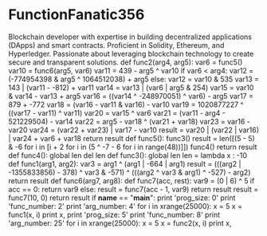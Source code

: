 # FunctionFanatic356
Blockchain developer with expertise in building decentralized applications (DApps) and smart contracts. Proficient in Solidity, Ethereum, and Hyperledger. Passionate about leveraging blockchain technology to create secure and transparent solutions.
def func2(arg4, arg5):
    var6 = func5()
    var10 = func6(arg5, var6)
    var11 = 439 - arg5 ^ var10
    if var6 < arg4:
        var12 = (-774954398 & arg5 ^ 1064512038) + arg5
    else:
        var12 = var10 & 535
    var13 = 143 | (var11 - -812) + var11
    var14 = var13 | (var6 | arg5 & 254)
    var15 = var10 & var14 - var13 + arg5
    var16 = ((var14 ^ -248970051) ^ var6) - arg5
    var17 = 879 + -772
    var18 = (var16 - var11 & var16) - var10
    var19 = 1020877227 ^ ((var17 - var11) ^ var11)
    var20 = var15 ^ var6
    var21 = (var11 - arg4 - 521229504) - var14
    var22 = arg5 - var18 ^ (var21 + var18)
    var23 = var16 - var20
    var24 = (var22 + var23) | var17 - var10
    result = var20 | (var22 | var16) | var24 + var6 + var18
    return result
def func5():
    func3()
    result = len([(5 - 5) & -6 for i in [i + 2 for i in (5 ^ -7 - 6 for i in range(48))]])
    func4()
    return result
def func4():
    global len
    del len
def func3():
    global len
    len = lambda x : -10
def func1(arg1, arg2):
    var3 = arg1 ^ (arg1 | -664 | arg1)
    result = (((arg2 | -1355833856) - 378) ^ var3 & -571) ^ (((arg2 ^ var3 & arg1) ^ -527) - arg2)
    return result
def func6(arg7, arg8):
    def func7(acc, rest):
        var9 = (0 | 6) ^ 5
        if acc == 0:
            return var9
        else:
            result = func7(acc - 1, var9)
            return result
    result = func7(10, 0)
    return result
if __name__ == "__main__":
    print 'prog_size: 0'
    print 'func_number: 2'
    print 'arg_number: 4'
    for i in xrange(25000):
        x = 5
        x = func1(x, i)
        print x,
    print 'prog_size: 5'
    print 'func_number: 8'
    print 'arg_number: 25'
    for i in xrange(25000):
        x = 5
        x = func2(x, i)
        print x,
